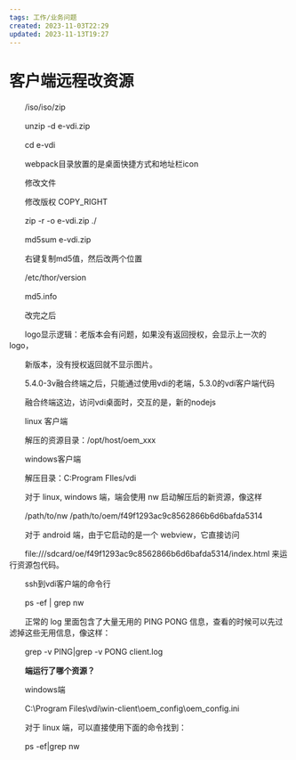 ```yaml
---
tags: 工作/业务问题
created: 2023-11-03T22:29
updated: 2023-11-13T19:27
---
```

# 客户端远程改资源

　　/iso/iso/zip

　　unzip -d e-vdi.zip

　　cd e-vdi

　　webpack目录放置的是桌面快捷方式和地址栏icon

　　修改文件

　　修改版权 COPY_RIGHT

　　zip -r -o e-vdi.zip ./

　　md5sum e-vdi.zip

　　右键复制md5值，然后改两个位置

　　/etc/thor/version

　　md5.info

　　改完之后

　　logo显示逻辑：老版本会有问题，如果没有返回授权，会显示上一次的logo，

　　新版本，没有授权返回就不显示图片。

　　5.4.0-3v融合终端之后，只能通过使用vdi的老端，5.3.0的vdi客户端代码

　　融合终端这边，访问vdi桌面时，交互的是，新的nodejs

　　linux 客户端

　　解压的资源目录：/opt/host/oem_xxx

　　windows客户端

　　解压目录：C:Program FIles/vdi

　　对于 linux, windows 端，端会使用 nw 启动解压后的新资源，像这样

　　/path/to/nw /path/to/oem/f49f1293ac9c8562866b6d6bafda5314

　　对于 android 端，由于它启动的是一个 webview，它直接访问 

　　file:///sdcard/oe/f49f1293ac9c8562866b6d6bafda5314/index.html 来运行资源包代码。

　　ssh到vdi客户端的命令行

　　ps -ef \| grep nw

　　正常的 log 里面包含了大量无用的 PING PONG 信息，查看的时候可以先过滤掉这些无用信息，像这样：

　　grep -v PING\|grep -v PONG client.log

　　**端运行了哪个资源？**

　　windows端

　　C:\Program Files\vdi\win-client\oem_config\oem_config.ini

　　对于 linux 端，可以直接使用下面的命令找到：

　　ps -ef\|grep nw

　　‍
